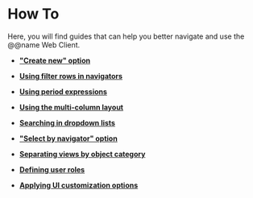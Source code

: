 # How To

Here, you will find guides that can help you better navigate and use the @@name Web Client.

- **["Create new" option](create-new.md)**
  
- **[Using filter rows in navigators](filter-row-in-navigators.md)**

- **[Using period expressions](period-expressions.md)**
  
- **[Using the multi-column layout](multi-column-layout.md)**
  
- **[Searching in dropdown lists](search-dropdown-lists.md)**
  
- **["Select by navigator" option](select-navigator.md)**
  
- **[Separating views by object category](separate-views.md)**
  
- **[Defining user roles](user-roles.md)**
  
- **[Applying UI customization options](./ui-customization/index.md)**
  
